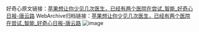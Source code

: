 好奇心原文链接：[苹果想让你少见几次医生，已经有两个医院在尝试_智能_好奇心日报-唐云路](https://www.qdaily.com/articles/2395.html)
WebArchive归档链接：[苹果想让你少见几次医生，已经有两个医院在尝试_智能_好奇心日报-唐云路](http://web.archive.org/web/20160421040406/http://www.qdaily.com/articles/2395.html)
![image](http://ww3.sinaimg.cn/large/007d5XDply1g3v69c1wg2j30u02u94qp)